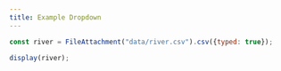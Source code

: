 ```yaml
---
title: Example Dropdown
---
```


```js
const river = FileAttachment("data/river.csv").csv({typed: true});
```

```js
display(river);
```